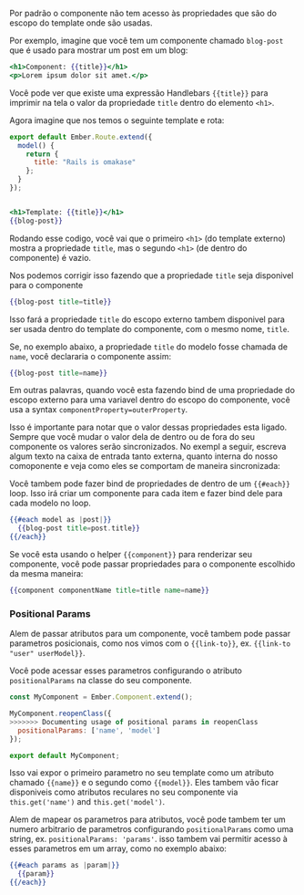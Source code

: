 Por padrão o componente não tem acesso às propriedades que são do escopo do template onde são usadas.

Por exemplo, imagine que você tem um componente chamado `blog-post` que é usado para 
mostrar um post em um blog:

```app/templates/components/blog-post.hbs
<h1>Component: {{title}}</h1>
<p>Lorem ipsum dolor sit amet.</p>
```

Você pode ver que existe uma expressão Handlebars `{{title}}` para 
imprimir na tela o valor da propriedade `title` dentro do elemento `<h1>`.

Agora imagine que nos temos o seguinte template e rota:

```app/routes/index.js
export default Ember.Route.extend({
  model() {
    return {
      title: "Rails is omakase"
    };
  }
});
```

```app/templates/index.hbs

<h1>Template: {{title}}</h1>
{{blog-post}}
```

Rodando esse codigo, você vai que o primeiro `<h1>` (do template externo)
mostra a propriedade `title`, mas o segundo `<h1>` (de dentro do componente)
é vazio.

Nos podemos corrigir isso fazendo que a propriedade `title` seja disponivel para o componente

```handlebars
{{blog-post title=title}}
```

Isso fará a propriedade `title` do escopo externo tambem disponivel para ser usada
dentro do template do componente, com o mesmo nome, `title`.

Se, no exemplo abaixo, a propriedade `title` do modelo fosse chamada de `name`, você declararia o componente assim:

```handlebars
{{blog-post title=name}}
```

Em outras palavras, quando você esta fazendo bind de uma propriedade do escopo externo
para uma variavel dentro do escopo do componente, você usa a syntax `componentProperty=outerProperty`.

Isso é importante para notar que o valor dessas propriedades esta ligado.
Sempre que você mudar o valor dela de dentro ou de fora do seu componente 
os valores serão sincronizados. No exempl a seguir, escreva algum texto 
na caixa de entrada tanto externa, quanto interna do nosso comoponente
e veja como eles se comportam de maneira sincronizada:

Você tambem pode fazer bind de propriedades de dentro de um `{{#each}}` loop. 
Isso irá criar um componente para cada item e fazer bind dele para cada modelo no loop.

```handlebars
{{#each model as |post|}}
  {{blog-post title=post.title}}
{{/each}}
```
Se você esta usando o helper `{{component}}` para renderizar seu componente, você pode passar propriedades
para o componente escolhido da mesma maneira:

```handlebars
{{component componentName title=title name=name}}
```

### Positional Params

Alem de passar atributos para um componente, você tambem pode passar parametros posicionais, 
como nos vimos com o `{{link-to}}`, ex. `{{link-to "user" userModel}}`.

Você pode acessar esses parametros configurando o atributo `positionalParams` na classe do seu componente.

```app/components/x-visit.js
const MyComponent = Ember.Component.extend();

MyComponent.reopenClass({
>>>>>>> Documenting usage of positional params in reopenClass
  positionalParams: ['name', 'model']
});

export default MyComponent;
```

Isso vai expor o primeiro parametro no seu template como um atributo chamado `{{name}}` e o segundo como `{{model}}`. 
Eles tambem vão ficar disponiveis como atributos reculares no seu componente via `this.get('name')` and `this.get('model')`.

Alem de mapear os parametros para atributos, você pode tambem ter um numero arbitrario de parametros configurando `positionalParams` como uma string, 
ex. `positionalParams: 'params'`. isso tambem vai permitir acesso à esses parametros em um array, como no exemplo abaixo:

```app/templates/components/x-visit.hbs
{{#each params as |param|}}
  {{param}}
{{/each}}
```